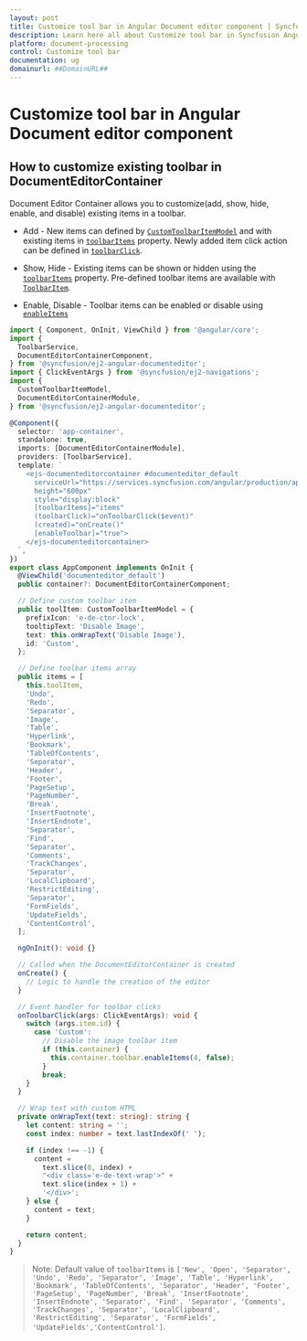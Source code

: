 ```yaml
---
layout: post
title: Customize tool bar in Angular Document editor component | Syncfusion
description: Learn here all about Customize tool bar in Syncfusion Angular Document editor component of Syncfusion Essential JS 2 and more.
platform: document-processing
control: Customize tool bar 
documentation: ug
domainurl: ##DomainURL##
---
```


# Customize tool bar in Angular Document editor component

## How to customize existing toolbar in DocumentEditorContainer

Document Editor Container allows you to customize(add, show, hide, enable, and disable) existing items in a toolbar.

* Add - New items can defined by [`CustomToolbarItemModel`](https://ej2.syncfusion.com/angular/documentation/api/document-editor/customToolbarItemModel/) and with existing items in [`toolbarItems`](https://ej2.syncfusion.com/angular/documentation/api/document-editor-container/#toolbaritems) property. Newly added item click action can be defined in [`toolbarClick`](https://ej2.syncfusion.com/angular/documentation/api/toolbar/clickEventArgs/).

* Show, Hide - Existing items can be shown or hidden using the [`toolbarItems`](https://ej2.syncfusion.com/angular/documentation/api/document-editor-container/#toolbaritems) property. Pre-defined toolbar items are available with [`ToolbarItem`](https://ej2.syncfusion.com/angular/documentation/api/document-editor/toolbarItem/).
* Enable, Disable -  Toolbar items can be enabled or disable using [`enableItems`](https://ej2.syncfusion.com/angular/documentation/api/document-editor-container/toolbar/#enableitems)

```typescript
import { Component, OnInit, ViewChild } from '@angular/core';
import {
  ToolbarService,
  DocumentEditorContainerComponent,
} from '@syncfusion/ej2-angular-documenteditor';
import { ClickEventArgs } from '@syncfusion/ej2-navigations';
import {
  CustomToolbarItemModel,
  DocumentEditorContainerModule,
} from '@syncfusion/ej2-angular-documenteditor';

@Component({
  selector: 'app-container',
  standalone: true,
  imports: [DocumentEditorContainerModule],
  providers: [ToolbarService],
  template: `
    <ejs-documenteditorcontainer #documenteditor_default 
      serviceUrl="https://services.syncfusion.com/angular/production/api/documenteditor/" 
      height="600px" 
      style="display:block" 
      [toolbarItems]="items" 
      (toolbarClick)="onToolbarClick($event)" 
      (created)="onCreate()" 
      [enableToolbar]="true">
    </ejs-documenteditorcontainer>
  `,
})
export class AppComponent implements OnInit {
  @ViewChild('documenteditor_default')
  public container?: DocumentEditorContainerComponent;

  // Define custom toolbar item
  public toolItem: CustomToolbarItemModel = {
    prefixIcon: 'e-de-ctnr-lock',
    tooltipText: 'Disable Image',
    text: this.onWrapText('Disable Image'),
    id: 'Custom',
  };

  // Define toolbar items array
  public items = [
    this.toolItem,
    'Undo',
    'Redo',
    'Separator',
    'Image',
    'Table',
    'Hyperlink',
    'Bookmark',
    'TableOfContents',
    'Separator',
    'Header',
    'Footer',
    'PageSetup',
    'PageNumber',
    'Break',
    'InsertFootnote',
    'InsertEndnote',
    'Separator',
    'Find',
    'Separator',
    'Comments',
    'TrackChanges',
    'Separator',
    'LocalClipboard',
    'RestrictEditing',
    'Separator',
    'FormFields',
    'UpdateFields',
    'ContentControl',
  ];

  ngOnInit(): void {}

  // Called when the DocumentEditorContainer is created
  onCreate() {
    // Logic to handle the creation of the editor
  }

  // Event handler for toolbar clicks
  onToolbarClick(args: ClickEventArgs): void {
    switch (args.item.id) {
      case 'Custom':
        // Disable the image toolbar item
        if (this.container) {
          this.container.toolbar.enableItems(4, false);
        }
        break;
    }
  }

  // Wrap text with custom HTML
  private onWrapText(text: string): string {
    let content: string = '';
    const index: number = text.lastIndexOf(' ');

    if (index !== -1) {
      content =
        text.slice(0, index) +
        "<div class='e-de-text-wrap'>" +
        text.slice(index + 1) +
        '</div>';
    } else {
      content = text;
    }

    return content;
  }
}
```

>Note: Default value of `toolbarItems` is `['New', 'Open', 'Separator', 'Undo', 'Redo', 'Separator', 'Image', 'Table', 'Hyperlink', 'Bookmark', 'TableOfContents', 'Separator', 'Header', 'Footer', 'PageSetup', 'PageNumber', 'Break', 'InsertFootnote', 'InsertEndnote', 'Separator', 'Find', 'Separator', 'Comments', 'TrackChanges', 'Separator', 'LocalClipboard', 'RestrictEditing', 'Separator', 'FormFields', 'UpdateFields','ContentControl']`.